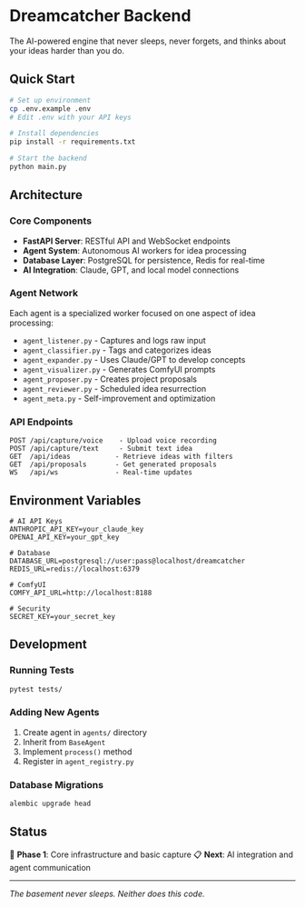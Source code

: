 # Dreamcatcher Backend

The AI-powered engine that never sleeps, never forgets, and thinks about your ideas harder than you do.

## Quick Start

```bash
# Set up environment
cp .env.example .env
# Edit .env with your API keys

# Install dependencies
pip install -r requirements.txt

# Start the backend
python main.py
```

## Architecture

### Core Components

- **FastAPI Server**: RESTful API and WebSocket endpoints
- **Agent System**: Autonomous AI workers for idea processing
- **Database Layer**: PostgreSQL for persistence, Redis for real-time
- **AI Integration**: Claude, GPT, and local model connections

### Agent Network

Each agent is a specialized worker focused on one aspect of idea processing:

- `agent_listener.py` - Captures and logs raw input
- `agent_classifier.py` - Tags and categorizes ideas
- `agent_expander.py` - Uses Claude/GPT to develop concepts
- `agent_visualizer.py` - Generates ComfyUI prompts
- `agent_proposer.py` - Creates project proposals
- `agent_reviewer.py` - Scheduled idea resurrection
- `agent_meta.py` - Self-improvement and optimization

### API Endpoints

```
POST /api/capture/voice    - Upload voice recording
POST /api/capture/text     - Submit text idea
GET  /api/ideas           - Retrieve ideas with filters
GET  /api/proposals       - Get generated proposals
WS   /api/ws              - Real-time updates
```

## Environment Variables

```env
# AI API Keys
ANTHROPIC_API_KEY=your_claude_key
OPENAI_API_KEY=your_gpt_key

# Database
DATABASE_URL=postgresql://user:pass@localhost/dreamcatcher
REDIS_URL=redis://localhost:6379

# ComfyUI
COMFY_API_URL=http://localhost:8188

# Security
SECRET_KEY=your_secret_key
```

## Development

### Running Tests
```bash
pytest tests/
```

### Adding New Agents
1. Create agent in `agents/` directory
2. Inherit from `BaseAgent`
3. Implement `process()` method
4. Register in `agent_registry.py`

### Database Migrations
```bash
alembic upgrade head
```

## Status

🚧 **Phase 1**: Core infrastructure and basic capture
📋 **Next**: AI integration and agent communication

---

*The basement never sleeps. Neither does this code.*